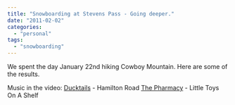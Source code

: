 ```yaml
---
title: "Snowboarding at Stevens Pass - Going deeper."
date: "2011-02-02"
categories: 
  - "personal"
tags: 
  - "snowboarding"
---
```


We spent the day January 22nd hiking Cowboy Mountain. Here are some of the results.

Music in the video: [Ducktails](http://www.myspace.com/ducktailss) - Hamilton Road [The Pharmacy](http://www.myspace.com/pharmacy) - Little Toys On A Shelf

